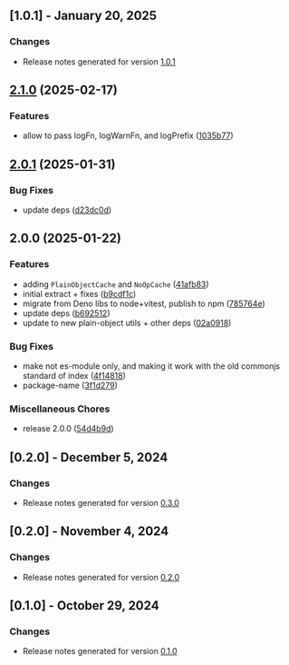## [1.0.1] - January 20, 2025

### Changes
- Release notes generated for version [1.0.1](.release-notes/1.0.1/release.md)

## [2.1.0](https://github.com/plandek-utils/cache-utils/compare/v2.0.1...v2.1.0) (2025-02-17)


### Features

* allow to pass logFn, logWarnFn, and logPrefix ([1035b77](https://github.com/plandek-utils/cache-utils/commit/1035b774cdeb26f5cf122d6f12a64849fc8be692))

## [2.0.1](https://github.com/plandek-utils/cache-utils/compare/v2.0.0...v2.0.1) (2025-01-31)


### Bug Fixes

* update deps ([d23dc0d](https://github.com/plandek-utils/cache-utils/commit/d23dc0ddc2278d0d79c4ce912f343d747ceacaaa))

## 2.0.0 (2025-01-22)


### Features

* adding `PlainObjectCache` and `NoOpCache` ([41afb83](https://github.com/plandek-utils/cache-utils/commit/41afb83e42f9ac53b550b411f94d8dd0930c2e23))
* initial extract + fixes ([b9cdf1c](https://github.com/plandek-utils/cache-utils/commit/b9cdf1c24e3a5651ee83aa52b6bfa19aa0a1a768))
* migrate from Deno libs to node+vitest, publish to npm ([785764e](https://github.com/plandek-utils/cache-utils/commit/785764e682e4464655a3028730299be350b8ff6c))
* update deps ([b692512](https://github.com/plandek-utils/cache-utils/commit/b692512b9499e2283ae2a3bbd8138462a9b57677))
* update to new plain-object utils + other deps ([02a0918](https://github.com/plandek-utils/cache-utils/commit/02a09188184309b4de7ffda7fbde74db39a01ff1))


### Bug Fixes

* make not es-module only, and making it work with the old commonjs standard of index ([4f14818](https://github.com/plandek-utils/cache-utils/commit/4f14818746cfd2378d64db69f2e1f30442fd11b2))
* package-name ([3f1d279](https://github.com/plandek-utils/cache-utils/commit/3f1d2794b8b543c6c44e6b9a64e40ec4995b7140))


### Miscellaneous Chores

* release 2.0.0 ([54d4b9d](https://github.com/plandek-utils/cache-utils/commit/54d4b9d247996e9d70425dd9d9fc74461f8d239b))

## [0.2.0] - December 5, 2024

### Changes
- Release notes generated for version [0.3.0](.release-notes/0.3.0/release.md)

## [0.2.0] - November 4, 2024

### Changes
- Release notes generated for version [0.2.0](.release-notes/0.2.0/release.md)

## [0.1.0] - October 29, 2024

### Changes
- Release notes generated for version [0.1.0](.release-notes/0.1.0/release.md)
